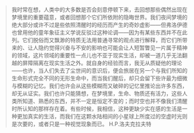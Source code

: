> 我时常在想，人类中的大多数是否会刻意停顿下来，去回想那些偶然出现在梦境里的重要蕴意，或者回想那个它们所依附的隐晦世界。我们夜间梦境的绝大部分或许不过是些依照清醒时的经历而产生的奇妙虚影——但弗洛伊德也曾用他的童年象征主义学说反驳过这种论调——因为有某些东西并不在此列。它们脱俗而又飘渺的特质无法用普通寻常的观点进行解释，而它们所带来的、让人隐约觉得兴奋与不安的影响也可能会让人短暂瞥见一片属于精神的领域，这片领域的重要性一点儿也不亚于现实生活，却被一道几乎无法翻越的屏障隔离在现实生活之外。就自身的经验而言，我无从质疑他的理论——也许，当人们失去了尘世间的意识后，便会旅居在另一个与我们所知的生命形式完全不同的无形生命中，而当我们醒后，却只会留下些许最为细微与模糊的记忆。我们也许会从这些模糊而又破碎的记忆里推论出许多东西，却无从证实。我们也许只能猜想，在梦境里，生命、物质还有活力，这些人类所知道、熟悉的东西，并不一定是恒定不变的；而时空也并不像我们清醒时所认知的那样存在着。有些时候，我相信，这种更缺少实在感的生活是一种更加真实的生活，而我们在这颗水陆相间的小星球上所度过的空虚时光则是次要的，或者只是一种视觉现象而已。
> H.P.洛夫克拉夫特
